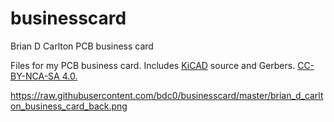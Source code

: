 # businesscard
Brian D Carlton PCB business card

Files for my PCB business card. Includes <a href="http://kicad-pcb.org/">KiCAD</a> source and Gerbers. <a href="https://creativecommons.org/licenses/by-nc-sa/4.0">CC-BY-NCA-SA 4.0.

 https://raw.githubusercontent.com/bdc0/businesscard/master/brian_d_carlton_business_card_back.png
